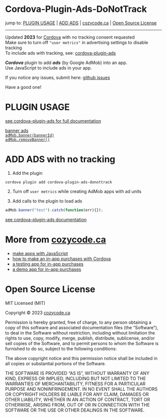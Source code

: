 # Cordova-Plugin-Ads-DoNotTrack

jump to: [PLUGIN USAGE](#plugin-usage) | [ADD ADS](#add-ads) | [cozycode.ca](#more-cozycode) | [Open Source License](#license) 
<hr/>

Updated __2023__ for [Cordova](https://cordova.apache.org/) with no tracking consent requested <br>
Make sure to turn off `"user metrics"` in advertising settings to disable tracking <br>
To include ads with tracking, see: [cordova-plugin-ads](https://github.com/cozycodegh/cordova-plugin-ads)

***Cordova*** plugin to add ***ads*** (by Google AdMob) into an app. <br>
Use JavaScript to include ads in your app.

If you notice any issues, submit here: [github issues](https://github.com/cozycodegh/cordova-plugin-ads-donottrack/issues)<br>

Have a good one!

# PLUGIN USAGE<a id="plugin-usage"></a><br>

[see cordova-plugin-ads for full documentation](https://github.com/cozycodegh/cordova-plugin-ads#plugin-usage)<br>

<ins>banner ads</ins> <br>
[`adMob.banner(bannerId)`](docs/banner.md) <br>
[`adMob.removeBanner()`](docs/banner.md#remove-banner) <br>

# ADD ADS with no tracking<a id="add-ads"></a><br>

1. Add the plugin<br>
```properties
cordova plugin add cordova-plugin-ads-donottrack
```

2. Turn off `user metrics` while creating AdMob apps with ad units

3. Add calls to the plugin to load ads
```js
adMob.banner("test").catch(function(err){});
```

[see cordova-plugin-ads documentation](https://github.com/cozycodegh/cordova-plugin-ads#add-ads)

# More from [cozycode.ca](https://cozycode.ca)<a id="more-cozycode"></a><br>

  * [make apps with JavaScript](https://cozycode.ca/post?pon=make-an-app-with-cordova)
  * [how to make an in-app purchases with Cordova](https://cozycode.ca/post?pon=cordova-plugin-inapppurchases)
  * [a testing app for in-app purchases](https://cozycode.ca/post?pon=cordova-plugin-inapppurchases-TEST-APP)
  * [a demo app for in-app purchases](https://cozycode.ca/post?pon=cordova-plugin-inapppurchases-DEMO-APP)

# Open Source License<a id="license"></a><br>

MIT Licensed (MIT)

Copyright © 2023 [cozycode.ca](https://cozycode.ca)

Permission is hereby granted, free of charge, to any person obtaining a copy of this software and associated documentation files (the “Software”), to deal in the Software without restriction, including without limitation the rights to use, copy, modify, merge, publish, distribute, sublicense, and/or sell copies of the Software, and to permit persons to whom the Software is furnished to do  so, subject to the following conditions:

The above copyright notice and this permission notice shall be included in all  copies or substantial portions of the Software.

THE SOFTWARE IS PROVIDED “AS IS”, WITHOUT WARRANTY OF ANY KIND, EXPRESS OR IMPLIED, INCLUDING BUT NOT LIMITED TO THE WARRANTIES OF MERCHANTABILITY, FITNESS FOR A PARTICULAR PURPOSE AND NONINFRINGEMENT. IN NO EVENT SHALL THE AUTHORS OR COPYRIGHT HOLDERS BE LIABLE FOR ANY CLAIM, DAMAGES OR OTHER LIABILITY, WHETHER IN AN ACTION OF CONTRACT, TORT OR OTHERWISE, ARISING FROM, OUT OF OR IN CONNECTION WITH THE SOFTWARE OR THE USE OR OTHER DEALINGS IN THE SOFTWARE.
